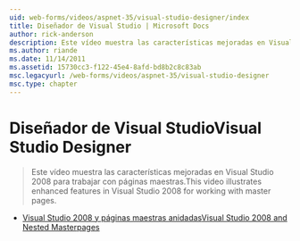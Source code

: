 ```yaml
---
uid: web-forms/videos/aspnet-35/visual-studio-designer/index
title: Diseñador de Visual Studio | Microsoft Docs
author: rick-anderson
description: Este vídeo muestra las características mejoradas en Visual Studio 2008 para trabajar con páginas maestras.
ms.author: riande
ms.date: 11/14/2011
ms.assetid: 15730cc3-f122-45e4-8afd-bd8b2c8c83ab
msc.legacyurl: /web-forms/videos/aspnet-35/visual-studio-designer
msc.type: chapter
---
```

<a name="visual-studio-designer"></a><span data-ttu-id="2e0bd-103">Diseñador de Visual Studio</span><span class="sxs-lookup"><span data-stu-id="2e0bd-103">Visual Studio Designer</span></span>
====================
> <span data-ttu-id="2e0bd-104">Este vídeo muestra las características mejoradas en Visual Studio 2008 para trabajar con páginas maestras.</span><span class="sxs-lookup"><span data-stu-id="2e0bd-104">This video illustrates enhanced features in Visual Studio 2008 for working with master pages.</span></span>


- [<span data-ttu-id="2e0bd-105">Visual Studio 2008 y páginas maestras anidadas</span><span class="sxs-lookup"><span data-stu-id="2e0bd-105">Visual Studio 2008 and Nested Masterpages</span></span>](visual-studio-2008-and-nested-masterpages.md)
